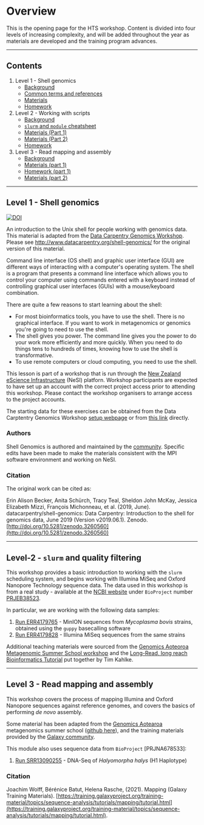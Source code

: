 # Overview

This is the opening page for the HTS workshop. Content is divided into four levels of increasing complexity, and will be added throughout the year as materials are developed and the training program advances.

---

## Contents

1. Level 1 - Shell genomics
   * [Background](#level-1---shell-genomics)
   * [Common terms and references](common_terms.md)
   * [Materials](level1/01-introduction.md)
   * [Homework](level1/05-homework.md)
1. Level 2 - Working with scripts
   * [Background](#level-2---slurm-and-quality-filtering)
   * [`slurm` and `module` cheatsheet](slurm_module_guide.md)
   * [Materials (Part 1)](level2/01-writing-scripts.md)
   * [Materials (Part 2)](level2/03-intro-to-nesi.md)
   * [Homework](level2/06-homework.md)
1. Level 3 - Read mapping and assembly
   * [Background](#Level-3---read-mapping-and-assembly)
   * [Materials (part 1)](level3/01-introduction-to-mapping.md)
   * [Homework (part 1)](level3/04-homework.md)
   * [Materials (part 2)](level3/05-illumina-assembly.md)

---

## Level 1 - Shell genomics

[![DOI](https://zenodo.org/badge/DOI/10.5281/zenodo.3260560.svg)](https://doi.org/10.5281/zenodo.3260560)

An introduction to the Unix shell for people working with genomics data. This material is adapted from the [Data Carpentry Genomics Workshop](http://www.datacarpentry.org/genomics-workshop/). Please see http://www.datacarpentry.org/shell-genomics/ for the original version of this material.

Command line interface (OS shell) and graphic user interface (GUI) are different ways of interacting with a computer's operating system. The shell is a program that presents a command line interface which allows you to control your computer using commands entered with a keyboard instead of controlling graphical user interfaces (GUIs) with a mouse/keyboard combination.

There are quite a few reasons to start learning about the shell:

- For most bioinformatics tools, you have to use the shell. There is no graphical interface. If you want to work in metagenomics or genomics you're going to need to use the shell.
- The shell gives you power. The command line gives you the power to do your work more efficiently and more quickly. When you need to do things tens to hundreds of times, knowing how to use the shell is transformative.
- To use remote computers or cloud computing, you need to use the shell.

This lesson is part of a workshop that is run through the [New Zealand eScience Infrastructure](https://www.nesi.org.nz/) (NeSI) platforn. Workshop participants are expected to have set up an account with the correct project access prior to attending this workshop. Please contact the workshop organisers to arrange access to the project accounts.

The starting data for these exercises can be obtained from the Data Carptentry Genomics Workshop [setup webpage](https://datacarpentry.org/genomics-workshop/setup.html) or from [this link](https://ndownloader.figshare.com/files/14417834) directly.

### Authors

Shell Genomics is authored and maintained by the [community](https://github.com/datacarpentry/shell-genomics/network/members). Specific edits have been made to make the materials consistent with the MPI software environment and working on NeSI.

### Citation

The original work can be cited as:

Erin Alison Becker, Anita Schürch, Tracy Teal, Sheldon John McKay, Jessica Elizabeth Mizzi, François Michonneau, et al. (2019, June). datacarpentry/shell-genomics: Data Carpentry: Introduction to the shell for genomics data, June 2019 (Version v2019.06.1). Zenodo. [http://doi.org/10.5281/zenodo.3260560](http://doi.org/10.5281/zenodo.3260560)

---

## Level-2 - `slurm` and quality filtering

This workshop provides a basic introduction to working with the `slurm` scheduling system, and begins working with Illumina MiSeq and Oxford Nanopore Technology sequence data. The data used in this workshop is from a real study - available at the [NCBI website](https://www.ncbi.nlm.nih.gov/) under `BioProject` number [PRJEB38523](https://www.ncbi.nlm.nih.gov/bioproject/PRJEB38523).

In particular, we are working with the following data samples:

1. [Run ERR4179765](https://www.ncbi.nlm.nih.gov/sra/ERX4143189[accn]) - MinION sequences from *Mycoplasma bovis* strains, obtained using the `guppy` basecalling software
1. [Run ERR4179828](https://www.ncbi.nlm.nih.gov/sra/ERX4143252[accn]) - Illumina MiSeq sequences from the same strains

Additional teaching materials were sourced from the [Genomics Aoteoroa Metagenomic Summer School workshop](https://github.com/GenomicsAotearoa/metagenomics_summer_school) and the [Long-Read, long reach Bioinformatics Tutorial](https://timkahlke.github.io/LongRead_tutorials/) put together by Tim Kahlke.

---

## Level 3 - Read mapping and assembly

This workshop covers the process of mapping Illumina and Oxford Nanopore sequences against reference genomes, and covers the basics of performing *de novo* assembly.

Some material has been adapted from the [Genomics Aotearoa](https://www.genomics-aotearoa.org.nz/) metagenomics summer school ([github here](https://github.com/GenomicsAotearoa/metagenomics_summer_school)), and the training materials provided by the [Galaxy community](https://training.galaxyproject.org/training-material/).

This module also uses sequence data from `BioProject` [PRJNA678533]:

1. [Run SRR13090255](https://www.ncbi.nlm.nih.gov/sra/SRX9536177[accn]) - DNA-Seq of *Halyomorpha halys* (H1 Haplotype)

### Citation

Joachim Wolff, Bérénice Batut, Helena Rasche, (2021). Mapping (Galaxy Training Materials). [https://training.galaxyproject.org/training-material/topics/sequence-analysis/tutorials/mapping/tutorial.html](https://training.galaxyproject.org/training-material/topics/sequence-analysis/tutorials/mapping/tutorial.html).

